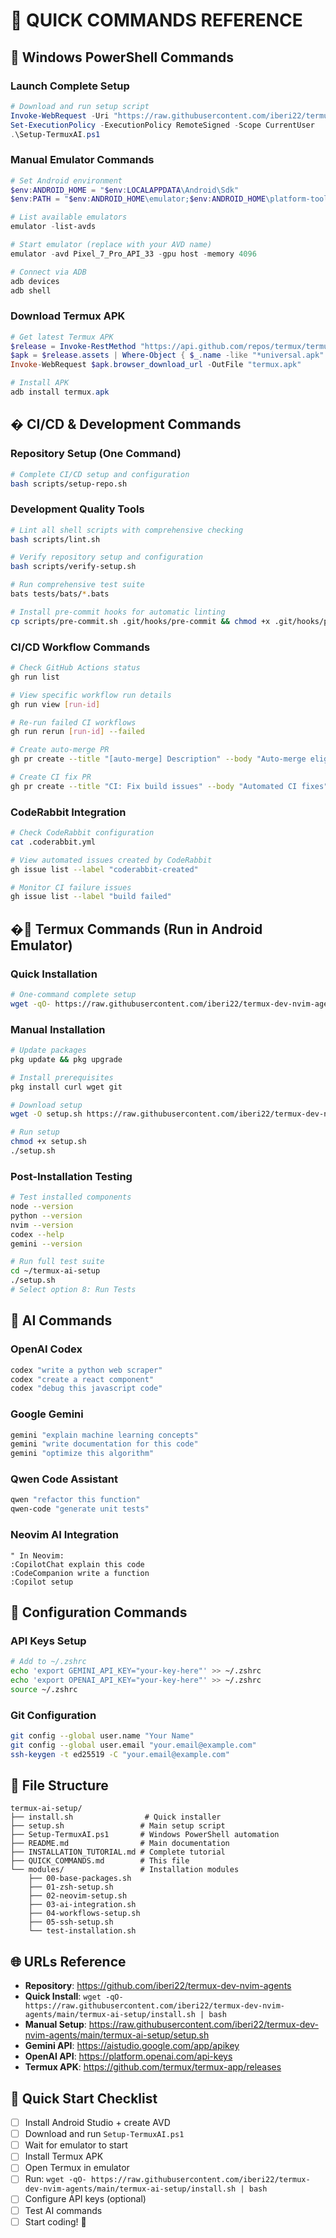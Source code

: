 # 🚀 QUICK COMMANDS REFERENCE

## 📱 Windows PowerShell Commands

### Launch Complete Setup
```powershell
# Download and run setup script
Invoke-WebRequest -Uri "https://raw.githubusercontent.com/iberi22/termux-dev-nvim-agents/main/termux-ai-setup/Setup-TermuxAI.ps1" -OutFile "Setup-TermuxAI.ps1"
Set-ExecutionPolicy -ExecutionPolicy RemoteSigned -Scope CurrentUser
.\Setup-TermuxAI.ps1
```

### Manual Emulator Commands
```powershell
# Set Android environment
$env:ANDROID_HOME = "$env:LOCALAPPDATA\Android\Sdk"
$env:PATH = "$env:ANDROID_HOME\emulator;$env:ANDROID_HOME\platform-tools;$env:PATH"

# List available emulators
emulator -list-avds

# Start emulator (replace with your AVD name)
emulator -avd Pixel_7_Pro_API_33 -gpu host -memory 4096

# Connect via ADB
adb devices
adb shell
```

### Download Termux APK
```powershell
# Get latest Termux APK
$release = Invoke-RestMethod "https://api.github.com/repos/termux/termux-app/releases/latest"
$apk = $release.assets | Where-Object { $_.name -like "*universal.apk" } | Select-Object -First 1
Invoke-WebRequest $apk.browser_download_url -OutFile "termux.apk"

# Install APK
adb install termux.apk
```

## � CI/CD & Development Commands

### Repository Setup (One Command)
```bash
# Complete CI/CD setup and configuration
bash scripts/setup-repo.sh
```

### Development Quality Tools
```bash
# Lint all shell scripts with comprehensive checking
bash scripts/lint.sh

# Verify repository setup and configuration
bash scripts/verify-setup.sh

# Run comprehensive test suite
bats tests/bats/*.bats

# Install pre-commit hooks for automatic linting
cp scripts/pre-commit.sh .git/hooks/pre-commit && chmod +x .git/hooks/pre-commit
```

### CI/CD Workflow Commands
```bash
# Check GitHub Actions status
gh run list

# View specific workflow run details
gh run view [run-id]

# Re-run failed CI workflows
gh run rerun [run-id] --failed

# Create auto-merge PR
gh pr create --title "[auto-merge] Description" --body "Auto-merge eligible PR" --label "auto-merge"

# Create CI fix PR
gh pr create --title "CI: Fix build issues" --body "Automated CI fixes" --label "ci-fix"
```

### CodeRabbit Integration
```bash
# Check CodeRabbit configuration
cat .coderabbit.yml

# View automated issues created by CodeRabbit
gh issue list --label "coderabbit-created"

# Monitor CI failure issues
gh issue list --label "build failed"
```

## �📱 Termux Commands (Run in Android Emulator)

### Quick Installation
```bash
# One-command complete setup
wget -qO- https://raw.githubusercontent.com/iberi22/termux-dev-nvim-agents/main/termux-ai-setup/install.sh | bash
```

### Manual Installation
```bash
# Update packages
pkg update && pkg upgrade

# Install prerequisites
pkg install curl wget git

# Download setup
wget -O setup.sh https://raw.githubusercontent.com/iberi22/termux-dev-nvim-agents/main/termux-ai-setup/setup.sh

# Run setup
chmod +x setup.sh
./setup.sh
```

### Post-Installation Testing
```bash
# Test installed components
node --version
python --version
nvim --version
codex --help
gemini --version

# Run full test suite
cd ~/termux-ai-setup
./setup.sh
# Select option 8: Run Tests
```

## 🤖 AI Commands

### OpenAI Codex
```bash
codex "write a python web scraper"
codex "create a react component"
codex "debug this javascript code"
```

### Google Gemini
```bash
gemini "explain machine learning concepts"
gemini "write documentation for this code"
gemini "optimize this algorithm"
```

### Qwen Code Assistant
```bash
qwen "refactor this function"
qwen-code "generate unit tests"
```

### Neovim AI Integration
```vim
" In Neovim:
:CopilotChat explain this code
:CodeCompanion write a function
:Copilot setup
```

## 🔧 Configuration Commands

### API Keys Setup
```bash
# Add to ~/.zshrc
echo 'export GEMINI_API_KEY="your-key-here"' >> ~/.zshrc
echo 'export OPENAI_API_KEY="your-key-here"' >> ~/.zshrc
source ~/.zshrc
```

### Git Configuration
```bash
git config --global user.name "Your Name"
git config --global user.email "your.email@example.com"
ssh-keygen -t ed25519 -C "your.email@example.com"
```

## 📁 File Structure
```
termux-ai-setup/
├── install.sh                # Quick installer
├── setup.sh                 # Main setup script
├── Setup-TermuxAI.ps1       # Windows PowerShell automation
├── README.md                # Main documentation
├── INSTALLATION_TUTORIAL.md # Complete tutorial
├── QUICK_COMMANDS.md        # This file
└── modules/                 # Installation modules
    ├── 00-base-packages.sh
    ├── 01-zsh-setup.sh
    ├── 02-neovim-setup.sh
    ├── 03-ai-integration.sh
    ├── 04-workflows-setup.sh
    ├── 05-ssh-setup.sh
    └── test-installation.sh
```

## 🌐 URLs Reference

- **Repository**: https://github.com/iberi22/termux-dev-nvim-agents
- **Quick Install**: `wget -qO- https://raw.githubusercontent.com/iberi22/termux-dev-nvim-agents/main/termux-ai-setup/install.sh | bash`
- **Manual Setup**: https://raw.githubusercontent.com/iberi22/termux-dev-nvim-agents/main/termux-ai-setup/setup.sh
- **Gemini API**: https://aistudio.google.com/app/apikey
- **OpenAI API**: https://platform.openai.com/api-keys
- **Termux APK**: https://github.com/termux/termux-app/releases

## 🎯 Quick Start Checklist

- [ ] Install Android Studio + create AVD
- [ ] Download and run `Setup-TermuxAI.ps1`
- [ ] Wait for emulator to start
- [ ] Install Termux APK
- [ ] Open Termux in emulator
- [ ] Run: `wget -qO- https://raw.githubusercontent.com/iberi22/termux-dev-nvim-agents/main/termux-ai-setup/install.sh | bash`
- [ ] Configure API keys (optional)
- [ ] Test AI commands
- [ ] Start coding! 🚀
